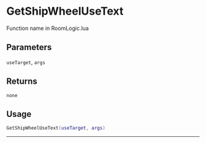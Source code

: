 # GetShipWheelUseText
Function name in RoomLogic.lua
## Parameters
`useTarget`, `args`
## Returns
`none`
## Usage
```lua
GetShipWheelUseText(useTarget, args)
```
---

